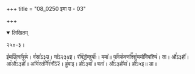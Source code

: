 +++
title = "08_0250 इमा उ - 03"

+++
<details open><summary>लिखितम्</summary>

२५०-३।

इ꣤मा꣣꣯उ꣤त्वा꣥꣯पुरू꣯। व꣣सा꣢ऽ३उ। गा꣡ऽ२३४इ। रो꣯व꣥र्द्धन्तुयाः꣤꣯। ममा꣥॥ पा꣢꣯वक꣡वर्णा꣢꣯श्शु꣡चयो꣢꣯विपश्चि꣡। ता। औ꣢ऽ३हो꣢। आ꣡औ꣢ऽ३हो꣢॥ अभि꣡स्तो꣯मै꣯र꣢नौऽ᳒२᳒। हु꣡वाइ। हो꣭ऽ३वा꣢॥ षता꣡। औ꣢ऽ३हो꣤वा꣥। हो꣤ऽ५इ॥ डा॥
</details>